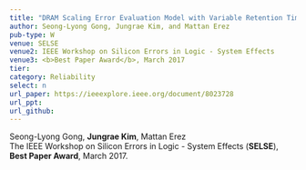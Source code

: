 ```yaml
---
title: "DRAM Scaling Error Evaluation Model with Variable Retention Time"
author: Seong-Lyong Gong, Jungrae Kim, and Mattan Erez
pub-type: W
venue: SELSE
venue2: IEEE Workshop on Silicon Errors in Logic - System Effects
venue3: <b>Best Paper Award</b>, March 2017
tier: 
category: Reliability
select: n
url_paper: https://ieeexplore.ieee.org/document/8023728
url_ppt:
url_github:
---
```


Seong-Lyong Gong, **Jungrae Kim**, Mattan Erez<br>
The IEEE Workshop on Silicon Errors in Logic - System Effects (**SELSE**), **Best Paper Award**, March 2017.

